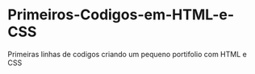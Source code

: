 # Primeiros-Codigos-em-HTML-e-CSS
Primeiras linhas de codigos criando um pequeno portifolio com HTML e CSS
